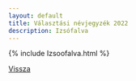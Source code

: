 ```yaml
---
layout: default
title: Választási névjegyzék 2022
description: Izsófalva
---
```


{% include Izsoofalva.html %}

[Vissza](./)